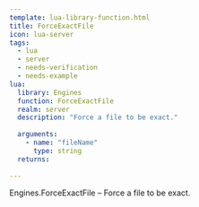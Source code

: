 ```yaml
---
template: lua-library-function.html
title: ForceExactFile
icon: lua-server
tags:
  - lua
  - server
  - needs-verification
  - needs-example
lua:
  library: Engines
  function: ForceExactFile
  realm: server
  description: "Force a file to be exact."
  
  arguments:
    - name: "fileName"
      type: string
  returns:
    
---
```


<div class="lua__search__keywords">
Engines.ForceExactFile &#x2013; Force a file to be exact.
</div>
